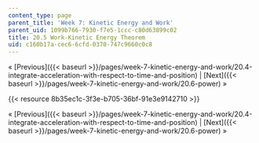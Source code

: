 ```yaml
---
content_type: page
parent_title: 'Week 7: Kinetic Energy and Work'
parent_uid: 1099b766-7930-f7e5-1ccc-c80d63899c02
title: 20.5 Work-Kinetic Energy Theorem
uid: c160b17a-cec6-6cfd-0370-747c9660c0c8
---
```


« [Previous]({{< baseurl >}}/pages/week-7-kinetic-energy-and-work/20.4-integrate-acceleration-with-respect-to-time-and-position) | [Next]({{< baseurl >}}/pages/week-7-kinetic-energy-and-work/20.6-power) »

{{< resource 8b35ec1c-3f3e-b705-36bf-91e3e9142710 >}}

« [Previous]({{< baseurl >}}/pages/week-7-kinetic-energy-and-work/20.4-integrate-acceleration-with-respect-to-time-and-position) | [Next]({{< baseurl >}}/pages/week-7-kinetic-energy-and-work/20.6-power) »